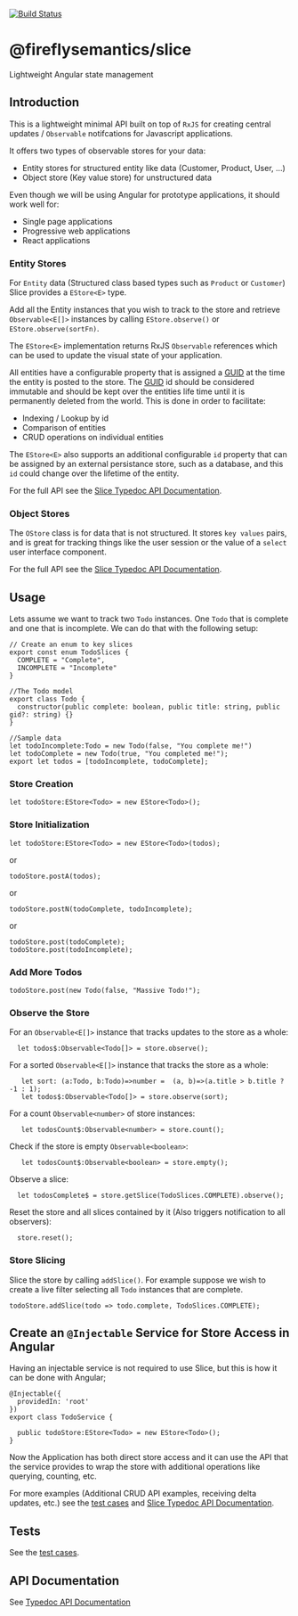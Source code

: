[![Build Status](https://travis-ci.org/fireflysemantics/slice.svg?branch=master)](https://travis-ci.org/fireflysemantics/slice)

# @fireflysemantics/slice

Lightweight Angular state management

## Introduction

This is a lightweight minimal API built on top of `RxJS` for creating central updates / `Observable` notifcations for Javascript applications.  

It offers two types of observable stores for your data:
- Entity stores for structured entity like data (Customer, Product, User, ...)
- Object store (Key value store) for unstructured data

Even though we will be using Angular for prototype applications, it should work well for:
- Single page applications
- Progressive web applications
- React applications

### Entity Stores

For `Entity` data (Structured class based types such as `Product` or `Customer`) Slice provides a `EStore<E>` type.  

Add all the Entity instances that you wish to track to the store and retrieve `Observable<E[]>` instances by calling `EStore.observe()` or `EStore.observe(sortFn)`.  

The `EStore<E>` implementation returns RxJS `Observable` references which can be used to update the visual state of your application.

All entities have a configurable property that is assigned a [GUID](https://en.wikipedia.org/wiki/Universally_unique_identifier)
at the time the entity is posted to the store.  The [GUID](https://en.wikipedia.org/wiki/Universally_unique_identifier) id should be considered immutable
and should be kept over the entities life time until it is permanently deleted from the world.  This is done in order to facilitate:
- Indexing / Lookup by id
- Comparison of entities 
- CRUD operations on individual entities

The `EStore<E>` also supports an additional configurable `id` property that can be assigned by an external persistance store, such as a database, and this `id` could change over the lifetime of the entity.  

For the full API see the [Slice Typedoc API Documentation](https://fireflysemantics.github.io/slice/doc/).

### Object Stores

The `OStore` class is for data that is not structured.  It stores `key values` pairs, and is great for tracking things like the user session or the value of a `select` user interface component.

For the full API see the [Slice Typedoc API Documentation](https://fireflysemantics.github.io/slice/doc/).

## Usage

Lets assume we want to track two `Todo` instances.  One `Todo` that is complete and one that is incomplete.  We can do that with the following setup:

```
// Create an enum to key slices
export const enum TodoSlices {
  COMPLETE = "Complete",
  INCOMPLETE = "Incomplete"
}

//The Todo model
export class Todo {
  constructor(public complete: boolean, public title: string, public gid?: string) {}
}

//Sample data
let todoIncomplete:Todo = new Todo(false, "You complete me!")
let todoComplete = new Todo(true, "You completed me!");
export let todos = [todoIncomplete, todoComplete];
```

### Store Creation

```
let todoStore:EStore<Todo> = new EStore<Todo>();
```

### Store Initialization

```
let todoStore:EStore<Todo> = new EStore<Todo>(todos);
```
or 

```
todoStore.postA(todos);
```

or

```
todoStore.postN(todoComplete, todoIncomplete);
```

or

```
todoStore.post(todoComplete);
todoStore.post(todoIncomplete);
```

### Add More Todos

```
todoStore.post(new Todo(false, "Massive Todo!");
```

### Observe the Store

For an `Observable<E[]>` instance that tracks updates to the store as a whole:

```
  let todos$:Observable<Todo[]> = store.observe();
```

For a sorted `Observable<E[]>` instance that tracks the store as a whole:
```
   let sort: (a:Todo, b:Todo)=>number =  (a, b)=>(a.title > b.title ? -1 : 1);
   let todos$:Observable<Todo[]> = store.observe(sort);
```

For a count `Observable<number>` of store instances:
```
   let todosCount$:Observable<number> = store.count();
```

Check if the store is empty `Observable<boolean>`:
```
   let todosCount$:Observable<boolean> = store.empty();
```

Observe a slice:
```
  let todosComplete$ = store.getSlice(TodoSlices.COMPLETE).observe();
```


Reset the store and all slices contained by it (Also triggers notification to all observers):
```
  store.reset();
```


### Store Slicing

Slice the store by calling `addSlice()`.  For example suppose we wish to 
create a live filter selecting all 
`Todo` instances that are complete.

```
todoStore.addSlice(todo => todo.complete, TodoSlices.COMPLETE);

```

## Create an `@Injectable` Service for Store Access in Angular

Having an injectable service is not required to use Slice, but this 
is how it can be done with Angular;

```
@Injectable({
  providedIn: 'root'
})
export class TodoService {

  public todoStore:EStore<Todo> = new EStore<Todo>();
}
```

Now the Application has both direct store access and it can use the API that the service provides to wrap the store with additional operations like querying, counting, etc.

For more examples (Additional CRUD API examples, receiving delta updates, etc.) see the [test cases](https://github.com/fireflysemantics/slice/) and [Slice Typedoc API Documentation](https://fireflysemantics.github.io/slice/doc/).

## Tests

See the [test cases](https://github.com/fireflysemantics/slice/).

## API Documentation

See [Typedoc API Documentation](https://fireflysemantics.github.io/slice/doc/)